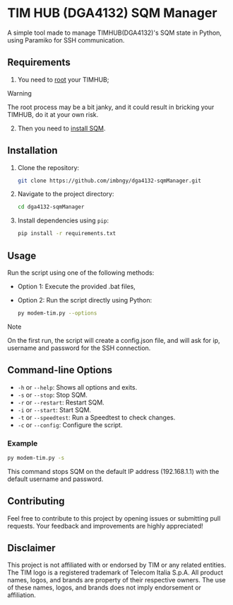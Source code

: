 # TIM HUB (DGA4132) SQM Manager
 A simple tool made to manage TIMHUB(DGA4132)'s SQM state in Python, using Paramiko for SSH communication. 

## Requirements

1. You need to [root](https://www.ilpuntotecnico.com/forum/index.php/topic,78162.0.html) your TIMHUB;
> [!WARNING]
> The root process may be a bit janky, and it could result in bricking your TIMHUB, do it at your own risk.
2. Then you need to [install SQM](https://www.ilpuntotecnico.com/forum/index.php?topic=85190.0).


## Installation

1. Clone the repository:

   ```bash
   git clone https://github.com/imbngy/dga4132-sqmManager.git
   ```
2. Navigate to the project directory:
   
   ```bash
   cd dga4132-sqmManager
   ```
3. Install dependencies using `pip`:

   ```bash
   pip install -r requirements.txt
   ```
   
## Usage

Run the script using one of the following methods:

- Option 1: Execute the provided .bat files,
- Option 2: Run the script directly using Python:

  ```bash
  py modem-tim.py --options
  ```

> [!NOTE]
> On the first run, the script will create a config.json file, and will ask for ip, username and password for the SSH connection.

## Command-line Options

- `-h` or `--help`: Shows all options and exits.
- `-s` or `--stop`: Stop SQM.
- `-r` or `--restart`: Restart SQM.
- `-i` or `--start`: Start SQM.
- `-t` or `--speedtest`: Run a Speedtest to check changes.
- `-c` or `--config`: Configure the script.

### Example

```bash
py modem-tim.py -s
```
This command stops SQM on the default IP address (192.168.1.1) with the default username and password.

## Contributing

Feel free to contribute to this project by opening issues or submitting pull requests. Your feedback and improvements are highly appreciated!

## Disclaimer

This project is not affiliated with or endorsed by TIM or any related entities. The TIM logo is a registered trademark of Telecom Italia S.p.A. All product names, logos, and brands are property of their respective owners. The use of these names, logos, and brands does not imply endorsement or affiliation.
